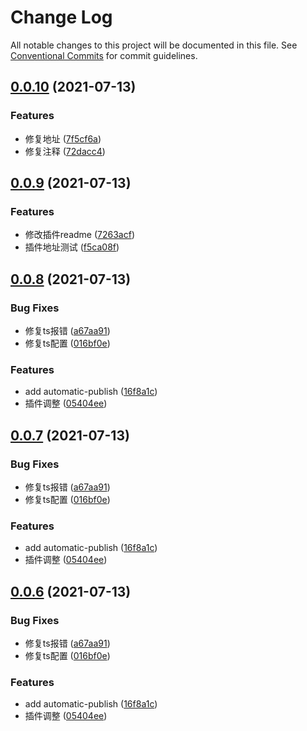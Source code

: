 # Change Log

All notable changes to this project will be documented in this file.
See [Conventional Commits](https://conventionalcommits.org) for commit guidelines.

## [0.0.10](https://github.com/xbcc123/xbc-monorep/compare/v0.0.9...v0.0.10) (2021-07-13)


### Features

* 修复地址 ([7f5cf6a](https://github.com/xbcc123/xbc-monorep/commit/7f5cf6a824ed15a6ee811a9e4f3ebce065c3afef))
* 修复注释 ([72dacc4](https://github.com/xbcc123/xbc-monorep/commit/72dacc4bc8b4a36b7c7da66be7bdfe5839b86766))





## [0.0.9](https://github.com/xbcc123/xbc-monorep/compare/v0.0.8...v0.0.9) (2021-07-13)


### Features

* 修改插件readme ([7263acf](https://github.com/xbcc123/xbc-monorep/commit/7263acfadbf910756dfca7f8af68f9645746994f))
* 插件地址测试 ([f5ca08f](https://github.com/xbcc123/xbc-monorep/commit/f5ca08f229673cfb7fd71dfdf07aa1748f67f0df))





## [0.0.8](https://github.com/xbcc123/xbc-monorep/compare/v0.0.5...v0.0.8) (2021-07-13)


### Bug Fixes

* 修复ts报错 ([a67aa91](https://github.com/xbcc123/xbc-monorep/commit/a67aa91eb5b9a3898a0fce4131dfa83e30d728c9))
* 修复ts配置 ([016bf0e](https://github.com/xbcc123/xbc-monorep/commit/016bf0eb373e68e0fb4139d4844f3ccfdf038158))


### Features

* add  automatic-publish ([16f8a1c](https://github.com/xbcc123/xbc-monorep/commit/16f8a1cc8645ad79290470107bc23ec56972a2a8))
* 插件调整 ([05404ee](https://github.com/xbcc123/xbc-monorep/commit/05404ee18e9d6d326268bc1e0a8adde1b04f581f))





## [0.0.7](https://github.com/xbcc123/xbc-monorep/compare/v0.0.5...v0.0.7) (2021-07-13)


### Bug Fixes

* 修复ts报错 ([a67aa91](https://github.com/xbcc123/xbc-monorep/commit/a67aa91eb5b9a3898a0fce4131dfa83e30d728c9))
* 修复ts配置 ([016bf0e](https://github.com/xbcc123/xbc-monorep/commit/016bf0eb373e68e0fb4139d4844f3ccfdf038158))


### Features

* add  automatic-publish ([16f8a1c](https://github.com/xbcc123/xbc-monorep/commit/16f8a1cc8645ad79290470107bc23ec56972a2a8))
* 插件调整 ([05404ee](https://github.com/xbcc123/xbc-monorep/commit/05404ee18e9d6d326268bc1e0a8adde1b04f581f))





## [0.0.6](https://github.com/xbcc123/xbc-monorep/compare/v0.0.5...v0.0.6) (2021-07-13)


### Bug Fixes

* 修复ts报错 ([a67aa91](https://github.com/xbcc123/xbc-monorep/commit/a67aa91eb5b9a3898a0fce4131dfa83e30d728c9))
* 修复ts配置 ([016bf0e](https://github.com/xbcc123/xbc-monorep/commit/016bf0eb373e68e0fb4139d4844f3ccfdf038158))


### Features

* add  automatic-publish ([16f8a1c](https://github.com/xbcc123/xbc-monorep/commit/16f8a1cc8645ad79290470107bc23ec56972a2a8))
* 插件调整 ([05404ee](https://github.com/xbcc123/xbc-monorep/commit/05404ee18e9d6d326268bc1e0a8adde1b04f581f))
